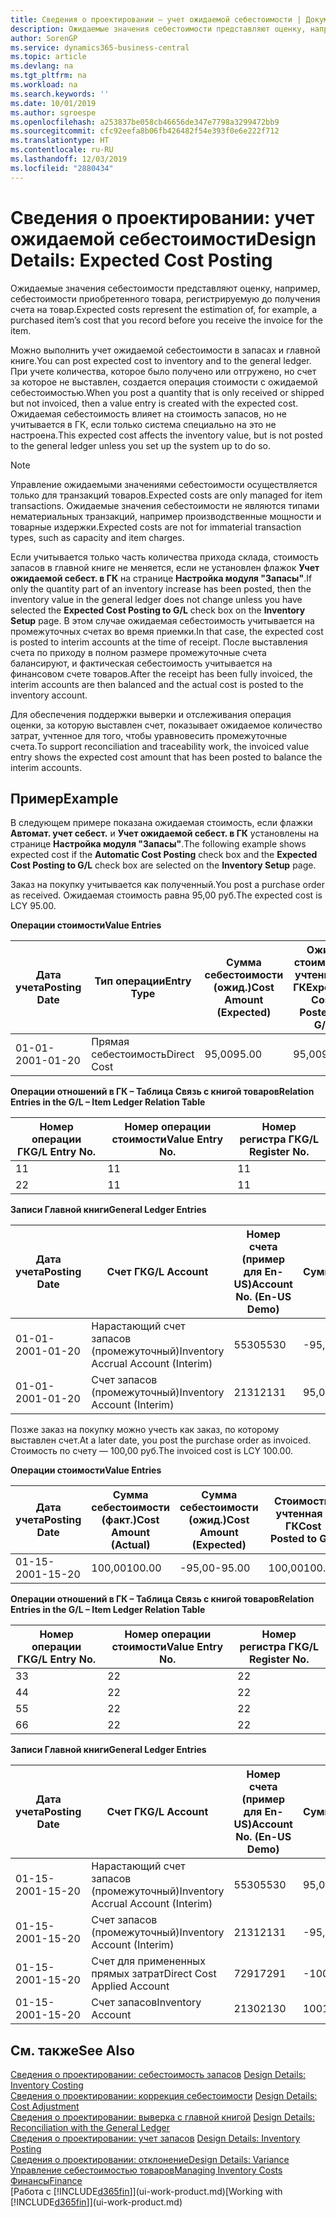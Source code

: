 ```yaml
---
title: Сведения о проектировании — учет ожидаемой себестоимости | Документация Майкрософт
description: Ожидаемые значения себестоимости представляют оценку, например, себестоимости приобретенного товара, регистрируемую до получения счета на товар.
author: SorenGP
ms.service: dynamics365-business-central
ms.topic: article
ms.devlang: na
ms.tgt_pltfrm: na
ms.workload: na
ms.search.keywords: ''
ms.date: 10/01/2019
ms.author: sgroespe
ms.openlocfilehash: a253837be058cb46656de347e7798a3299472bb9
ms.sourcegitcommit: cfc92eefa8b06fb426482f54e393f0e6e222f712
ms.translationtype: HT
ms.contentlocale: ru-RU
ms.lasthandoff: 12/03/2019
ms.locfileid: "2880434"
---
```

# <a name="design-details-expected-cost-posting"></a><span data-ttu-id="5162f-103">Сведения о проектировании: учет ожидаемой себестоимости</span><span class="sxs-lookup"><span data-stu-id="5162f-103">Design Details: Expected Cost Posting</span></span>
<span data-ttu-id="5162f-104">Ожидаемые значения себестоимости представляют оценку, например, себестоимости приобретенного товара, регистрируемую до получения счета на товар.</span><span class="sxs-lookup"><span data-stu-id="5162f-104">Expected costs represent the estimation of, for example, a purchased item’s cost that you record before you receive the invoice for the item.</span></span>  

 <span data-ttu-id="5162f-105">Можно выполнить учет ожидаемой себестоимости в запасах и главной книге.</span><span class="sxs-lookup"><span data-stu-id="5162f-105">You can post expected cost to inventory and to the general ledger.</span></span> <span data-ttu-id="5162f-106">При учете количества, которое было получено или отгружено, но счет за которое не выставлен, создается операция стоимости с ожидаемой себестоимостью.</span><span class="sxs-lookup"><span data-stu-id="5162f-106">When you post a quantity that is only received or shipped but not invoiced, then a value entry is created with the expected cost.</span></span> <span data-ttu-id="5162f-107">Ожидаемая себестоимость влияет на стоимость запасов, но не учитывается в ГК, если только система специально на это не настроена.</span><span class="sxs-lookup"><span data-stu-id="5162f-107">This expected cost affects the inventory value, but is not posted to the general ledger unless you set up the system up to do so.</span></span>  

> [!NOTE]  
>  <span data-ttu-id="5162f-108">Управление ожидаемыми значениями себестоимости осуществляется только для транзакций товаров.</span><span class="sxs-lookup"><span data-stu-id="5162f-108">Expected costs are only managed for item transactions.</span></span> <span data-ttu-id="5162f-109">Ожидаемые значения себестоимости не являются типами нематериальных транзакций, например производственные мощности и товарные издержки.</span><span class="sxs-lookup"><span data-stu-id="5162f-109">Expected costs are not for immaterial transaction types, such as capacity and item charges.</span></span>  

 <span data-ttu-id="5162f-110">Если учитывается только часть количества прихода склада, стоимость запасов в главной книге не меняется, если не установлен флажок **Учет ожидаемой себест. в ГК** на странице **Настройка модуля "Запасы"**.</span><span class="sxs-lookup"><span data-stu-id="5162f-110">If only the quantity part of an inventory increase has been posted, then the inventory value in the general ledger does not change unless you have selected the **Expected Cost Posting to G/L** check box on the **Inventory Setup** page.</span></span> <span data-ttu-id="5162f-111">В этом случае ожидаемая себестоимость учитывается на промежуточных счетах во время приемки.</span><span class="sxs-lookup"><span data-stu-id="5162f-111">In that case, the expected cost is posted to interim accounts at the time of receipt.</span></span> <span data-ttu-id="5162f-112">После выставления счета по приходу в полном размере промежуточные счета балансируют, и фактическая себестоимость учитывается на финансовом счете товаров.</span><span class="sxs-lookup"><span data-stu-id="5162f-112">After the receipt has been fully invoiced, the interim accounts are then balanced and the actual cost is posted to the inventory account.</span></span>  

 <span data-ttu-id="5162f-113">Для обеспечения поддержки выверки и отслеживания операция оценки, за которую выставлен счет, показывает ожидаемое количество затрат, учтенное для того, чтобы уравновесить промежуточные счета.</span><span class="sxs-lookup"><span data-stu-id="5162f-113">To support reconciliation and traceability work, the invoiced value entry shows the expected cost amount that has been posted to balance the interim accounts.</span></span>  

## <a name="example"></a><span data-ttu-id="5162f-114">Пример</span><span class="sxs-lookup"><span data-stu-id="5162f-114">Example</span></span>  
 <span data-ttu-id="5162f-115">В следующем примере показана ожидаемая стоимость, если флажки **Автомат. учет себест.** и **Учет ожидаемой себест. в ГК** установлены на странице **Настройка модуля "Запасы"**.</span><span class="sxs-lookup"><span data-stu-id="5162f-115">The following example shows expected cost if the **Automatic Cost Posting** check box and the **Expected Cost Posting to G/L** check box are selected on the **Inventory Setup** page.</span></span>  

 <span data-ttu-id="5162f-116">Заказ на покупку учитывается как полученный.</span><span class="sxs-lookup"><span data-stu-id="5162f-116">You post a purchase order as received.</span></span> <span data-ttu-id="5162f-117">Ожидаемая стоимость равна 95,00 руб.</span><span class="sxs-lookup"><span data-stu-id="5162f-117">The expected cost is LCY 95.00.</span></span>  

 <span data-ttu-id="5162f-118">**Операции стоимости**</span><span class="sxs-lookup"><span data-stu-id="5162f-118">**Value Entries**</span></span>  

|<span data-ttu-id="5162f-119">Дата учета</span><span class="sxs-lookup"><span data-stu-id="5162f-119">Posting Date</span></span>|<span data-ttu-id="5162f-120">Тип операции</span><span class="sxs-lookup"><span data-stu-id="5162f-120">Entry Type</span></span>|<span data-ttu-id="5162f-121">Сумма себестоимости (ожид.)</span><span class="sxs-lookup"><span data-stu-id="5162f-121">Cost Amount (Expected)</span></span>|<span data-ttu-id="5162f-122">Ожид. стоимость, учтенная в ГК</span><span class="sxs-lookup"><span data-stu-id="5162f-122">Expected Cost Posted to G/L</span></span>|<span data-ttu-id="5162f-123">Ожидаемая себестоимость</span><span class="sxs-lookup"><span data-stu-id="5162f-123">Expected Cost</span></span>|<span data-ttu-id="5162f-124">Номер товарной операции</span><span class="sxs-lookup"><span data-stu-id="5162f-124">Item Ledger Entry No.</span></span>|<span data-ttu-id="5162f-125">Номер операции</span><span class="sxs-lookup"><span data-stu-id="5162f-125">Entry No.</span></span>|  
|------------------|----------------|------------------------------|----------------------------------|-------------------|---------------------------|---------------|  
|<span data-ttu-id="5162f-126">01-01-20</span><span class="sxs-lookup"><span data-stu-id="5162f-126">01-01-20</span></span>|<span data-ttu-id="5162f-127">Прямая себестоимость</span><span class="sxs-lookup"><span data-stu-id="5162f-127">Direct Cost</span></span>|<span data-ttu-id="5162f-128">95,00</span><span class="sxs-lookup"><span data-stu-id="5162f-128">95.00</span></span>|<span data-ttu-id="5162f-129">95,00</span><span class="sxs-lookup"><span data-stu-id="5162f-129">95.00</span></span>|<span data-ttu-id="5162f-130">Да</span><span class="sxs-lookup"><span data-stu-id="5162f-130">Yes</span></span>|<span data-ttu-id="5162f-131">1</span><span class="sxs-lookup"><span data-stu-id="5162f-131">1</span></span>|<span data-ttu-id="5162f-132">1</span><span class="sxs-lookup"><span data-stu-id="5162f-132">1</span></span>|  

 <span data-ttu-id="5162f-133">**Операции отношений в ГК – Таблица Связь с книгой товаров**</span><span class="sxs-lookup"><span data-stu-id="5162f-133">**Relation Entries in the G/L – Item Ledger Relation Table**</span></span>  

|<span data-ttu-id="5162f-134">Номер операции ГК</span><span class="sxs-lookup"><span data-stu-id="5162f-134">G/L Entry No.</span></span>|<span data-ttu-id="5162f-135">Номер операции стоимости</span><span class="sxs-lookup"><span data-stu-id="5162f-135">Value Entry No.</span></span>|<span data-ttu-id="5162f-136">Номер регистра ГК</span><span class="sxs-lookup"><span data-stu-id="5162f-136">G/L Register No.</span></span>|  
|--------------------|---------------------|-----------------------|  
|<span data-ttu-id="5162f-137">1</span><span class="sxs-lookup"><span data-stu-id="5162f-137">1</span></span>|<span data-ttu-id="5162f-138">1</span><span class="sxs-lookup"><span data-stu-id="5162f-138">1</span></span>|<span data-ttu-id="5162f-139">1</span><span class="sxs-lookup"><span data-stu-id="5162f-139">1</span></span>|  
|<span data-ttu-id="5162f-140">2</span><span class="sxs-lookup"><span data-stu-id="5162f-140">2</span></span>|<span data-ttu-id="5162f-141">1</span><span class="sxs-lookup"><span data-stu-id="5162f-141">1</span></span>|<span data-ttu-id="5162f-142">1</span><span class="sxs-lookup"><span data-stu-id="5162f-142">1</span></span>|  

 <span data-ttu-id="5162f-143">**Записи Главной книги**</span><span class="sxs-lookup"><span data-stu-id="5162f-143">**General Ledger Entries**</span></span>  

|<span data-ttu-id="5162f-144">Дата учета</span><span class="sxs-lookup"><span data-stu-id="5162f-144">Posting Date</span></span>|<span data-ttu-id="5162f-145">Счет ГК</span><span class="sxs-lookup"><span data-stu-id="5162f-145">G/L Account</span></span>|<span data-ttu-id="5162f-146">Номер счета (пример для En-US)</span><span class="sxs-lookup"><span data-stu-id="5162f-146">Account No. (En-US Demo)</span></span>|<span data-ttu-id="5162f-147">Сумма</span><span class="sxs-lookup"><span data-stu-id="5162f-147">Amount</span></span>|<span data-ttu-id="5162f-148">Номер операции</span><span class="sxs-lookup"><span data-stu-id="5162f-148">Entry No.</span></span>|  
|------------------|------------------|---------------------------------|------------|---------------|  
|<span data-ttu-id="5162f-149">01-01-20</span><span class="sxs-lookup"><span data-stu-id="5162f-149">01-01-20</span></span>|<span data-ttu-id="5162f-150">Нарастающий счет запасов (промежуточный)</span><span class="sxs-lookup"><span data-stu-id="5162f-150">Inventory Accrual Account (Interim)</span></span>|<span data-ttu-id="5162f-151">5530</span><span class="sxs-lookup"><span data-stu-id="5162f-151">5530</span></span>|<span data-ttu-id="5162f-152">-95,00</span><span class="sxs-lookup"><span data-stu-id="5162f-152">-95.00</span></span>|<span data-ttu-id="5162f-153">2</span><span class="sxs-lookup"><span data-stu-id="5162f-153">2</span></span>|  
|<span data-ttu-id="5162f-154">01-01-20</span><span class="sxs-lookup"><span data-stu-id="5162f-154">01-01-20</span></span>|<span data-ttu-id="5162f-155">Счет запасов (промежуточный)</span><span class="sxs-lookup"><span data-stu-id="5162f-155">Inventory Account (Interim)</span></span>|<span data-ttu-id="5162f-156">2131</span><span class="sxs-lookup"><span data-stu-id="5162f-156">2131</span></span>|<span data-ttu-id="5162f-157">95,00</span><span class="sxs-lookup"><span data-stu-id="5162f-157">95.00</span></span>|<span data-ttu-id="5162f-158">1</span><span class="sxs-lookup"><span data-stu-id="5162f-158">1</span></span>|  

 <span data-ttu-id="5162f-159">Позже заказ на покупку можно учесть как заказ, по которому выставлен счет.</span><span class="sxs-lookup"><span data-stu-id="5162f-159">At a later date, you post the purchase order as invoiced.</span></span> <span data-ttu-id="5162f-160">Стоимость по счету — 100,00 руб.</span><span class="sxs-lookup"><span data-stu-id="5162f-160">The invoiced cost is LCY 100.00.</span></span>  

 <span data-ttu-id="5162f-161">**Операции стоимости**</span><span class="sxs-lookup"><span data-stu-id="5162f-161">**Value Entries**</span></span>  

|<span data-ttu-id="5162f-162">Дата учета</span><span class="sxs-lookup"><span data-stu-id="5162f-162">Posting Date</span></span>|<span data-ttu-id="5162f-163">Сумма себестоимости (факт.)</span><span class="sxs-lookup"><span data-stu-id="5162f-163">Cost Amount (Actual)</span></span>|<span data-ttu-id="5162f-164">Сумма себестоимости (ожид.)</span><span class="sxs-lookup"><span data-stu-id="5162f-164">Cost Amount (Expected)</span></span>|<span data-ttu-id="5162f-165">Стоимость, учтенная в ГК</span><span class="sxs-lookup"><span data-stu-id="5162f-165">Cost Posted to G/L</span></span>|<span data-ttu-id="5162f-166">Ожидаемая себестоимость</span><span class="sxs-lookup"><span data-stu-id="5162f-166">Expected Cost</span></span>|<span data-ttu-id="5162f-167">Номер товарной операции</span><span class="sxs-lookup"><span data-stu-id="5162f-167">Item Ledger Entry No.</span></span>|<span data-ttu-id="5162f-168">Номер операции</span><span class="sxs-lookup"><span data-stu-id="5162f-168">Entry No.</span></span>|  
|------------------|----------------------------|------------------------------|-------------------------|-------------------|---------------------------|---------------|  
|<span data-ttu-id="5162f-169">01-15-20</span><span class="sxs-lookup"><span data-stu-id="5162f-169">01-15-20</span></span>|<span data-ttu-id="5162f-170">100,00</span><span class="sxs-lookup"><span data-stu-id="5162f-170">100.00</span></span>|<span data-ttu-id="5162f-171">-95,00</span><span class="sxs-lookup"><span data-stu-id="5162f-171">-95.00</span></span>|<span data-ttu-id="5162f-172">100,00</span><span class="sxs-lookup"><span data-stu-id="5162f-172">100.00</span></span>|<span data-ttu-id="5162f-173">Нет</span><span class="sxs-lookup"><span data-stu-id="5162f-173">No</span></span>|<span data-ttu-id="5162f-174">1</span><span class="sxs-lookup"><span data-stu-id="5162f-174">1</span></span>|<span data-ttu-id="5162f-175">2</span><span class="sxs-lookup"><span data-stu-id="5162f-175">2</span></span>|  

 <span data-ttu-id="5162f-176">**Операции отношений в ГК – Таблица Связь с книгой товаров**</span><span class="sxs-lookup"><span data-stu-id="5162f-176">**Relation Entries in the G/L – Item Ledger Relation Table**</span></span>  

|<span data-ttu-id="5162f-177">Номер операции ГК</span><span class="sxs-lookup"><span data-stu-id="5162f-177">G/L Entry No.</span></span>|<span data-ttu-id="5162f-178">Номер операции стоимости</span><span class="sxs-lookup"><span data-stu-id="5162f-178">Value Entry No.</span></span>|<span data-ttu-id="5162f-179">Номер регистра ГК</span><span class="sxs-lookup"><span data-stu-id="5162f-179">G/L Register No.</span></span>|  
|--------------------|---------------------|-----------------------|  
|<span data-ttu-id="5162f-180">3</span><span class="sxs-lookup"><span data-stu-id="5162f-180">3</span></span>|<span data-ttu-id="5162f-181">2</span><span class="sxs-lookup"><span data-stu-id="5162f-181">2</span></span>|<span data-ttu-id="5162f-182">2</span><span class="sxs-lookup"><span data-stu-id="5162f-182">2</span></span>|  
|<span data-ttu-id="5162f-183">4</span><span class="sxs-lookup"><span data-stu-id="5162f-183">4</span></span>|<span data-ttu-id="5162f-184">2</span><span class="sxs-lookup"><span data-stu-id="5162f-184">2</span></span>|<span data-ttu-id="5162f-185">2</span><span class="sxs-lookup"><span data-stu-id="5162f-185">2</span></span>|  
|<span data-ttu-id="5162f-186">5</span><span class="sxs-lookup"><span data-stu-id="5162f-186">5</span></span>|<span data-ttu-id="5162f-187">2</span><span class="sxs-lookup"><span data-stu-id="5162f-187">2</span></span>|<span data-ttu-id="5162f-188">2</span><span class="sxs-lookup"><span data-stu-id="5162f-188">2</span></span>|  
|<span data-ttu-id="5162f-189">6</span><span class="sxs-lookup"><span data-stu-id="5162f-189">6</span></span>|<span data-ttu-id="5162f-190">2</span><span class="sxs-lookup"><span data-stu-id="5162f-190">2</span></span>|<span data-ttu-id="5162f-191">2</span><span class="sxs-lookup"><span data-stu-id="5162f-191">2</span></span>|  

 <span data-ttu-id="5162f-192">**Записи Главной книги**</span><span class="sxs-lookup"><span data-stu-id="5162f-192">**General Ledger Entries**</span></span>  

|<span data-ttu-id="5162f-193">Дата учета</span><span class="sxs-lookup"><span data-stu-id="5162f-193">Posting Date</span></span>|<span data-ttu-id="5162f-194">Счет ГК</span><span class="sxs-lookup"><span data-stu-id="5162f-194">G/L Account</span></span>|<span data-ttu-id="5162f-195">Номер счета (пример для En-US)</span><span class="sxs-lookup"><span data-stu-id="5162f-195">Account No. (En-US Demo)</span></span>|<span data-ttu-id="5162f-196">Сумма</span><span class="sxs-lookup"><span data-stu-id="5162f-196">Amount</span></span>|<span data-ttu-id="5162f-197">Номер операции</span><span class="sxs-lookup"><span data-stu-id="5162f-197">Entry No.</span></span>|  
|------------------|------------------|---------------------------------|------------|---------------|  
|<span data-ttu-id="5162f-198">01-15-20</span><span class="sxs-lookup"><span data-stu-id="5162f-198">01-15-20</span></span>|<span data-ttu-id="5162f-199">Нарастающий счет запасов (промежуточный)</span><span class="sxs-lookup"><span data-stu-id="5162f-199">Inventory Accrual Account (Interim)</span></span>|<span data-ttu-id="5162f-200">5530</span><span class="sxs-lookup"><span data-stu-id="5162f-200">5530</span></span>|<span data-ttu-id="5162f-201">95,00</span><span class="sxs-lookup"><span data-stu-id="5162f-201">95.00</span></span>|<span data-ttu-id="5162f-202">4</span><span class="sxs-lookup"><span data-stu-id="5162f-202">4</span></span>|  
|<span data-ttu-id="5162f-203">01-15-20</span><span class="sxs-lookup"><span data-stu-id="5162f-203">01-15-20</span></span>|<span data-ttu-id="5162f-204">Счет запасов (промежуточный)</span><span class="sxs-lookup"><span data-stu-id="5162f-204">Inventory Account (Interim)</span></span>|<span data-ttu-id="5162f-205">2131</span><span class="sxs-lookup"><span data-stu-id="5162f-205">2131</span></span>|<span data-ttu-id="5162f-206">-95,00</span><span class="sxs-lookup"><span data-stu-id="5162f-206">-95.00</span></span>|<span data-ttu-id="5162f-207">3</span><span class="sxs-lookup"><span data-stu-id="5162f-207">3</span></span>|  
|<span data-ttu-id="5162f-208">01-15-20</span><span class="sxs-lookup"><span data-stu-id="5162f-208">01-15-20</span></span>|<span data-ttu-id="5162f-209">Счет для примененных прямых затрат</span><span class="sxs-lookup"><span data-stu-id="5162f-209">Direct Cost Applied Account</span></span>|<span data-ttu-id="5162f-210">7291</span><span class="sxs-lookup"><span data-stu-id="5162f-210">7291</span></span>|<span data-ttu-id="5162f-211">-100</span><span class="sxs-lookup"><span data-stu-id="5162f-211">-100</span></span>|<span data-ttu-id="5162f-212">6</span><span class="sxs-lookup"><span data-stu-id="5162f-212">6</span></span>|  
|<span data-ttu-id="5162f-213">01-15-20</span><span class="sxs-lookup"><span data-stu-id="5162f-213">01-15-20</span></span>|<span data-ttu-id="5162f-214">Счет запасов</span><span class="sxs-lookup"><span data-stu-id="5162f-214">Inventory Account</span></span>|<span data-ttu-id="5162f-215">2130</span><span class="sxs-lookup"><span data-stu-id="5162f-215">2130</span></span>|<span data-ttu-id="5162f-216">100</span><span class="sxs-lookup"><span data-stu-id="5162f-216">100</span></span>|<span data-ttu-id="5162f-217">5</span><span class="sxs-lookup"><span data-stu-id="5162f-217">5</span></span>|  

## <a name="see-also"></a><span data-ttu-id="5162f-218">См. также</span><span class="sxs-lookup"><span data-stu-id="5162f-218">See Also</span></span>
 <span data-ttu-id="5162f-219">[Сведения о проектировании: себестоимость запасов](design-details-inventory-costing.md) </span><span class="sxs-lookup"><span data-stu-id="5162f-219">[Design Details: Inventory Costing](design-details-inventory-costing.md) </span></span>  
 <span data-ttu-id="5162f-220">[Сведения о проектировании: коррекция себестоимости](design-details-cost-adjustment.md) </span><span class="sxs-lookup"><span data-stu-id="5162f-220">[Design Details: Cost Adjustment](design-details-cost-adjustment.md) </span></span>  
 <span data-ttu-id="5162f-221">[Сведения о проектировании: выверка с главной книгой](design-details-reconciliation-with-the-general-ledger.md) </span><span class="sxs-lookup"><span data-stu-id="5162f-221">[Design Details: Reconciliation with the General Ledger](design-details-reconciliation-with-the-general-ledger.md) </span></span>  
 <span data-ttu-id="5162f-222">[Сведения о проектировании: учет запасов](design-details-inventory-posting.md) </span><span class="sxs-lookup"><span data-stu-id="5162f-222">[Design Details: Inventory Posting](design-details-inventory-posting.md) </span></span>  
 [<span data-ttu-id="5162f-223">Сведения о проектировании: отклонение</span><span class="sxs-lookup"><span data-stu-id="5162f-223">Design Details: Variance</span></span>](design-details-variance.md)  
 [<span data-ttu-id="5162f-224">Управление себестоимостью товаров</span><span class="sxs-lookup"><span data-stu-id="5162f-224">Managing Inventory Costs</span></span>](finance-manage-inventory-costs.md)  
 [<span data-ttu-id="5162f-225">Финансы</span><span class="sxs-lookup"><span data-stu-id="5162f-225">Finance</span></span>](finance.md)  
 <span data-ttu-id="5162f-226">[Работа с [!INCLUDE[d365fin](includes/d365fin_md.md)]](ui-work-product.md)</span><span class="sxs-lookup"><span data-stu-id="5162f-226">[Working with [!INCLUDE[d365fin](includes/d365fin_md.md)]](ui-work-product.md)</span></span>
